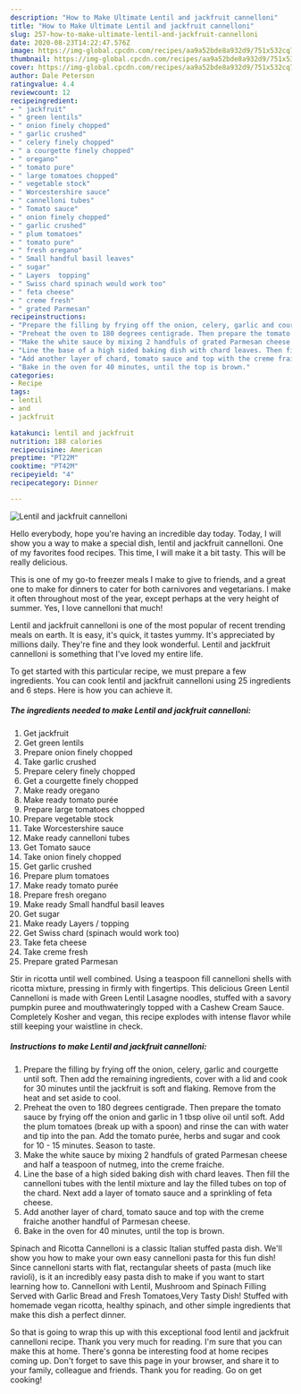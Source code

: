 ```yaml
---
description: "How to Make Ultimate Lentil and jackfruit cannelloni"
title: "How to Make Ultimate Lentil and jackfruit cannelloni"
slug: 257-how-to-make-ultimate-lentil-and-jackfruit-cannelloni
date: 2020-08-23T14:22:47.576Z
image: https://img-global.cpcdn.com/recipes/aa9a52bde8a932d9/751x532cq70/lentil-and-jackfruit-cannelloni-recipe-main-photo.jpg
thumbnail: https://img-global.cpcdn.com/recipes/aa9a52bde8a932d9/751x532cq70/lentil-and-jackfruit-cannelloni-recipe-main-photo.jpg
cover: https://img-global.cpcdn.com/recipes/aa9a52bde8a932d9/751x532cq70/lentil-and-jackfruit-cannelloni-recipe-main-photo.jpg
author: Dale Peterson
ratingvalue: 4.4
reviewcount: 12
recipeingredient:
- " jackfruit"
- " green lentils"
- " onion finely chopped"
- " garlic crushed"
- " celery finely chopped"
- " a courgette finely chopped"
- " oregano"
- " tomato pure"
- " large tomatoes chopped"
- " vegetable stock"
- " Worcestershire sauce"
- " cannelloni tubes"
- " Tomato sauce"
- " onion finely chopped"
- " garlic crushed"
- " plum tomatoes"
- " tomato pure"
- " fresh oregano"
- " Small handful basil leaves"
- " sugar"
- " Layers  topping"
- " Swiss chard spinach would work too"
- " feta cheese"
- " creme fresh"
- " grated Parmesan"
recipeinstructions:
- "Prepare the filling by frying off the onion, celery, garlic and courgette until soft. Then add the remaining ingredients, cover with a lid and cook for 30 minutes until the jackfruit is soft and flaking. Remove from the heat and set aside to cool."
- "Preheat the oven to 180 degrees centigrade. Then prepare the tomato sauce by frying off the onion and garlic in 1 tbsp olive oil until soft. Add the plum tomatoes (break up with a spoon) and rinse the can with water and tip into the pan. Add the tomato purée, herbs and sugar and cook for 10 - 15 minutes. Season to taste."
- "Make the white sauce by mixing 2 handfuls of grated Parmesan cheese and half a teaspoon of nutmeg, into the creme fraiche."
- "Line the base of a high sided baking dish with chard leaves. Then fill the cannelloni tubes with the lentil mixture and lay the filled tubes on top of the chard. Next add a layer of tomato sauce and a sprinkling of feta cheese."
- "Add another layer of chard, tomato sauce and top with the creme fraiche another handful of Parmesan cheese."
- "Bake in the oven for 40 minutes, until the top is brown."
categories:
- Recipe
tags:
- lentil
- and
- jackfruit

katakunci: lentil and jackfruit 
nutrition: 188 calories
recipecuisine: American
preptime: "PT22M"
cooktime: "PT42M"
recipeyield: "4"
recipecategory: Dinner

---
```



![Lentil and jackfruit cannelloni](https://img-global.cpcdn.com/recipes/aa9a52bde8a932d9/751x532cq70/lentil-and-jackfruit-cannelloni-recipe-main-photo.jpg)

Hello everybody, hope you're having an incredible day today. Today, I will show you a way to make a special dish, lentil and jackfruit cannelloni. One of my favorites food recipes. This time, I will make it a bit tasty. This will be really delicious.

This is one of my go-to freezer meals I make to give to friends, and a great one to make for dinners to cater for both carnivores and vegetarians. I make it often throughout most of the year, except perhaps at the very height of summer. Yes, I love cannelloni that much!

Lentil and jackfruit cannelloni is one of the most popular of recent trending meals on earth. It is easy, it's quick, it tastes yummy. It's appreciated by millions daily. They're fine and they look wonderful. Lentil and jackfruit cannelloni is something that I've loved my entire life.


To get started with this particular recipe, we must prepare a few ingredients. You can cook lentil and jackfruit cannelloni using 25 ingredients and 6 steps. Here is how you can achieve it.

<!--inarticleads1-->

##### The ingredients needed to make Lentil and jackfruit cannelloni:

1. Get  jackfruit
1. Get  green lentils
1. Prepare  onion finely chopped
1. Take  garlic crushed
1. Prepare  celery finely chopped
1. Get  a courgette finely chopped
1. Make ready  oregano
1. Make ready  tomato purée
1. Prepare  large tomatoes chopped
1. Prepare  vegetable stock
1. Take  Worcestershire sauce
1. Make ready  cannelloni tubes
1. Get  Tomato sauce
1. Take  onion finely chopped
1. Get  garlic crushed
1. Prepare  plum tomatoes
1. Make ready  tomato purée
1. Prepare  fresh oregano
1. Make ready  Small handful basil leaves
1. Get  sugar
1. Make ready  Layers / topping
1. Get  Swiss chard (spinach would work too)
1. Take  feta cheese
1. Take  creme fresh
1. Prepare  grated Parmesan


Stir in ricotta until well combined. Using a teaspoon fill cannelloni shells with ricotta mixture, pressing in firmly with fingertips. This delicious Green Lentil Cannelloni is made with Green Lentil Lasagne noodles, stuffed with a savory pumpkin puree and mouthwateringly topped with a Cashew Cream Sauce. Completely Kosher and vegan, this recipe explodes with intense flavor while still keeping your waistline in check. 

<!--inarticleads2-->

##### Instructions to make Lentil and jackfruit cannelloni:

1. Prepare the filling by frying off the onion, celery, garlic and courgette until soft. Then add the remaining ingredients, cover with a lid and cook for 30 minutes until the jackfruit is soft and flaking. Remove from the heat and set aside to cool.
1. Preheat the oven to 180 degrees centigrade. Then prepare the tomato sauce by frying off the onion and garlic in 1 tbsp olive oil until soft. Add the plum tomatoes (break up with a spoon) and rinse the can with water and tip into the pan. Add the tomato purée, herbs and sugar and cook for 10 - 15 minutes. Season to taste.
1. Make the white sauce by mixing 2 handfuls of grated Parmesan cheese and half a teaspoon of nutmeg, into the creme fraiche.
1. Line the base of a high sided baking dish with chard leaves. Then fill the cannelloni tubes with the lentil mixture and lay the filled tubes on top of the chard. Next add a layer of tomato sauce and a sprinkling of feta cheese.
1. Add another layer of chard, tomato sauce and top with the creme fraiche another handful of Parmesan cheese.
1. Bake in the oven for 40 minutes, until the top is brown.


Spinach and Ricotta Cannelloni is a classic Italian stuffed pasta dish. We&#39;ll show you how to make your own easy cannelloni pasta for this fun dish! Since cannelloni starts with flat, rectangular sheets of pasta (much like ravioli), is it an incredibly easy pasta dish to make if you want to start learning how to. Cannelloni with Lentil, Mushroom and Spinach Filling Served with Garlic Bread and Fresh Tomatoes,Very Tasty Dish! Stuffed with homemade vegan ricotta, healthy spinach, and other simple ingredients that make this dish a perfect dinner. 

So that is going to wrap this up with this exceptional food lentil and jackfruit cannelloni recipe. Thank you very much for reading. I'm sure that you can make this at home. There's gonna be interesting food at home recipes coming up. Don't forget to save this page in your browser, and share it to your family, colleague and friends. Thank you for reading. Go on get cooking!
